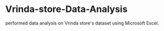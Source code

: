 # Vrinda-store-Data-Analysis
performed data analysis on Vrinda store's dataset using Microsoft Excel.
